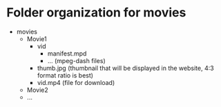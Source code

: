 # Folder organization for movies

- movies
     - Movie1
          - vid
               - manifest.mpd
               - ... (mpeg-dash files)
          - thumb.jpg (thumbnail that will be displayed in the website, 4:3 format ratio is best)
          - vid.mp4 (file for download)
     - Movie2
     - ...

